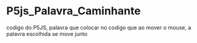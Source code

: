 # P5js_Palavra_Caminhante
codigo do P5JS, palavra que colocar no codigo que ao mover o mouse, a palavra escolhida se move junto
